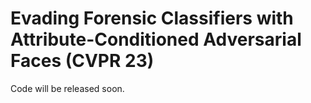 
# Evading Forensic Classifiers with Attribute-Conditioned Adversarial Faces (CVPR 23)

Code will be released soon.
